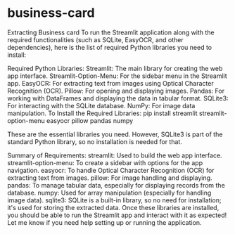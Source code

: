# business-card
Extracting Business card
To run the Streamlit application along with the required functionalities (such as SQLite, EasyOCR, and other dependencies), here is the list of required Python libraries you need to install:

Required Python Libraries:
Streamlit: The main library for creating the web app interface.
Streamlit-Option-Menu: For the sidebar menu in the Streamlit app.
EasyOCR: For extracting text from images using Optical Character Recognition (OCR).
Pillow: For opening and displaying images.
Pandas: For working with DataFrames and displaying the data in tabular format.
SQLite3: For interacting with the SQLite database.
NumPy: For image data manipulation.
To Install the Required Libraries:
pip install streamlit streamlit-option-menu easyocr pillow pandas numpy

These are the essential libraries you need. However, SQLite3 is part of the standard Python library, so no installation is needed for that.

Summary of Requirements:
streamlit: Used to build the web app interface.
streamlit-option-menu: To create a sidebar with options for the app navigation.
easyocr: To handle Optical Character Recognition (OCR) for extracting text from images.
pillow: For image handling and displaying.
pandas: To manage tabular data, especially for displaying records from the database.
numpy: Used for array manipulation (especially for handling image data).
sqlite3: SQLite is a built-in library, so no need for installation; it's used for storing the extracted data.
Once these libraries are installed, you should be able to run the Streamlit app and interact with it as expected! Let me know if you need help setting up or running the application.





